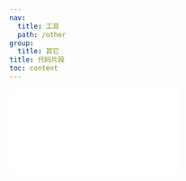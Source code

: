 ```yaml
---
nav:
  title: 工具
  path: /other
group:
  title: 其它
title: 代码片段
toc: content
---
```


<embed src="../readme.md"></embed>
